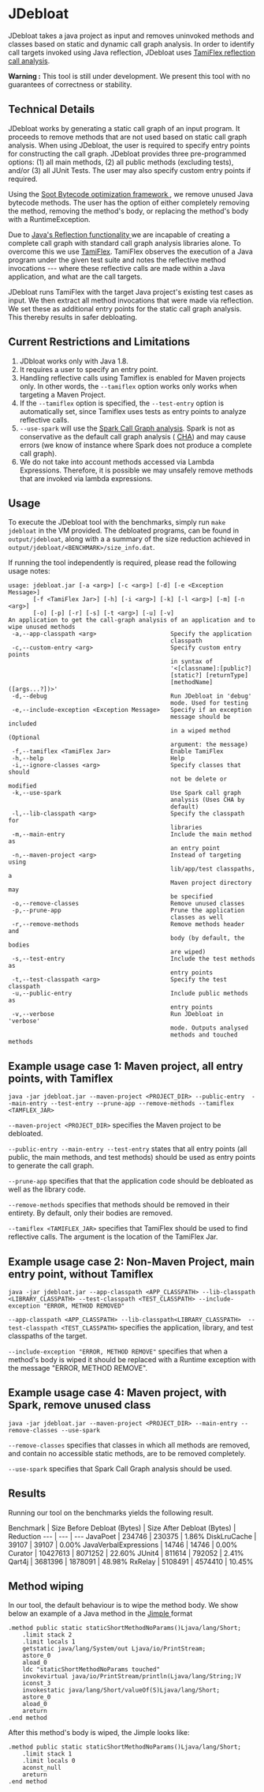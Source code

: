 # JDebloat

JDebloat takes a java project as input and removes uninvoked methods 
and classes based on static and dynamic call graph analysis. In order 
to identify call targets invoked using Java reflection, JDebloat uses 
[TamiFlex reflection call
analysis](https://doi.org/10.1145/1985793.1985827).


**Warning :** This tool is still under development. We present this tool
with no guarantees of correctness or stability.

## Technical Details

JDebloat works by generating a static call graph of an input program. It
proceeds to remove methods that are not used based on static call graph
analysis. When using JDebloat, the user is required to specify entry
points for constructing the call graph. JDebloat provides three
pre-programmed options: (1) all main methods, (2) all public methods
(excluding tests), and/or (3) all JUnit Tests. The user may also specify
custom entry points if required.

Using the 
[Soot Bytecode optimization framework
](https://doi.org/10.1145/1925805.1925818), we remove unused Java 
bytecode methods. The user has the option of either 
completely removing the method, removing the method's body, or 
replacing the method's body with a RuntimeException.

Due to 
[Java's Reflection functionality
](https://en.wikipedia.org/wiki/Reflection_(computer_programming)#Java)
we are incapable of creating a complete call graph with standard call
graph analysis libraries alone. To overcome this
we use [TamiFlex](https://doi.org/10.1145/1985793.1985827). TamiFlex
observes the execution of a Java program under the given test suite
and notes the reflective method invocations --- where these reflective calls are made within a
Java application, and what are the call targets.

JDebloat runs TamiFlex with the target Java project's existing test
cases as input. We then extract all method invocations that were made
via reflection. We set these as additional entry points for the static
call graph analysis. This thereby results in safer debloating.

## Current Restrictions and Limitations

1. JDbloat works only with Java 1.8.
2. It requires a user to specify an entry point.
3. Handling reflective calls using Tamiflex is enabled for Maven projects
only. In other words, the `--tamiflex` option works only works when
targeting a Maven Project.
4. If the `--tamiflex` option is specified, the `--test-entry` option is
automatically set, since Tamiflex uses tests as entry points to analyze
reflective calls.
5. `--use-spark` will use the  [Spark Call Graph
analysis](https://doi.org/10.1007/3-540-36579-6_12). Spark is not as
conservative as the default call graph analysis (
[CHA](https://doi.org/10.1007/3-540-49538-X_5)) and may cause errors
(we know of instance where Spark does not produce a complete call graph).
6. We do not take into account methods accessed via Lambda Expressions.
Therefore, it is possible we may unsafely remove methods that are invoked
via lambda expressions.

## Usage

To execute the JDebloat tool with the benchmarks, simply run
`make jdebloat` in the VM provided. The debloated programs, can be found in
`output/jdebloat`, along with a a summary of the size reduction achieved
in `output/jdebloat/<BENCHMARK>/size_info.dat`.

If running the tool independently is required, please read the 
following usage notes:

```
usage: jdebloat.jar [-a <arg>] [-c <arg>] [-d] [-e <Exception Message>]
       [-f <TamiFlex Jar>] [-h] [-i <arg>] [-k] [-l <arg>] [-m] [-n <arg>]
       [-o] [-p] [-r] [-s] [-t <arg>] [-u] [-v]
An application to get the call-graph analysis of an application and to
wipe unused methods
 -a,--app-classpath <arg>                     Specify the application
                                              classpath
 -c,--custom-entry <arg>                      Specify custom entry points
                                              in syntax of
                                              '<[classname]:[public?]
                                              [static?] [returnType]
                                              [methodName]([args...?])>'
 -d,--debug                                   Run JDebloat in 'debug'
                                              mode. Used for testing
 -e,--include-exception <Exception Message>   Specify if an exception
                                              message should be included
                                              in a wiped method (Optional
                                              argument: the message)
 -f,--tamiflex <TamiFlex Jar>                 Enable TamiFlex
 -h,--help                                    Help
 -i,--ignore-classes <arg>                    Specify classes that should
                                              not be delete or modified
 -k,--use-spark                               Use Spark call graph
                                              analysis (Uses CHA by
                                              default)
 -l,--lib-classpath <arg>                     Specify the classpath for
                                              libraries
 -m,--main-entry                              Include the main method as
                                              an entry point
 -n,--maven-project <arg>                     Instead of targeting using
                                              lib/app/test classpaths, a
                                              Maven project directory may
                                              be specified
 -o,--remove-classes                          Remove unused classes
 -p,--prune-app                               Prune the application
                                              classes as well
 -r,--remove-methods                          Remove methods header and
                                              body (by default, the bodies
                                              are wiped)
 -s,--test-entry                              Include the test methods as
                                              entry points
 -t,--test-classpath <arg>                    Specify the test classpath
 -u,--public-entry                            Include public methods as
                                              entry points
 -v,--verbose                                 Run JDebloat in 'verbose'
                                              mode. Outputs analysed
                                              methods and touched methods
``` 

## Example usage case 1: Maven project, all entry points, with Tamiflex

`java -jar jdebloat.jar --maven-project <PROJECT_DIR> --public-entry 
--main-entry --test-entry --prune-app --remove-methods --tamiflex
<TAMFLEX_JAR>`

`--maven-project <PROJECT_DIR>` specifies the Maven project to be debloated.

`--public-entry --main-entry --test-entry` states that all entry points
(all public, the main methods, and test methods) should be used as entry
points to generate the call graph.

`--prune-app` specifies that that the application code should be
debloated as well as the library code.

`--remove-methods` specifies that methods should be removed in their
entirety. By default, only their bodies are removed.

`--tamiflex <TAMIFLEX_JAR>` specifies that TamiFlex should be used to find 
reflective calls. The argument is the location of the TamiFlex Jar.

## Example usage case 2: Non-Maven Project, main entry point, without Tamiflex

`java -jar jdebloat.jar --app-classpath <APP_CLASSPATH> --lib-classpath
<LIBRARY_CLASSPATH> --test-classpath <TEST_CLASSPATH>
--include-exception "ERROR, METHOD REMOVED"`

`--app-classpath <APP_CLASSPATH> --lib-classpath<LIBRARY_CLASSPATH> 
--test-classpath <TEST_CLASSPATH>` specifies the application, library,
and test classpaths of the target.

`--include-exception "ERROR, METHOD REMOVE"` specifies that when a
method's body is wiped it should be replaced with a Runtime exception
with the message "ERROR, METHOD REMOVE".

## Example usage case 4:  Maven project, with Spark, remove unused class

`java -jar jdebloat.jar --maven-project <PROJECT_DIR> --main-entry
--remove-classes --use-spark`

`--remove-classes` specifies that classes in which all methods are
removed, and contain no accessible static methods, are to be removed
completely.

`--use-spark` specifies that Spark Call Graph analysis should be used.

## Results

Running our tool on the benchmarks yields the following result.

Benchmark | Size Before Debloat (Bytes) | Size After Debloat (Bytes) | Reduction
--- | --- | ---
JavaPoet | 234746 | 230375 | 1.86%
DiskLruCache | 39107 | 39107 | 0.00%
JavaVerbalExpressions | 14746 | 14746 | 0.00%
Curator | 10427613 | 8071252 | 22.60%
JUnit4 | 811614 | 792052 | 2.41%
Qart4j | 3681396 | 1878091 | 48.98%
RxRelay | 5108491 | 4574410 | 10.45%

## Method wiping

In our tool, the default behaviour is to wipe the method body. We show
below an example of a Java method in the [Jimple
](https://citeseerx.ist.psu.edu/viewdoc/summary?doi=10.1.1.58.7708)
format

```
.method public static staticShortMethodNoParams()Ljava/lang/Short;
    .limit stack 2
    .limit locals 1
    getstatic java/lang/System/out Ljava/io/PrintStream;
    astore_0
    aload_0
    ldc "staticShortMethodNoParams touched"
    invokevirtual java/io/PrintStream/println(Ljava/lang/String;)V
    iconst_3
    invokestatic java/lang/Short/valueOf(S)Ljava/lang/Short;
    astore_0
    aload_0
    areturn
.end method
```

After this method's body is wiped, the Jimple looks like:

```
.method public static staticShortMethodNoParams()Ljava/lang/Short;
    .limit stack 1
    .limit locals 0
    aconst_null
    areturn
.end method
```
